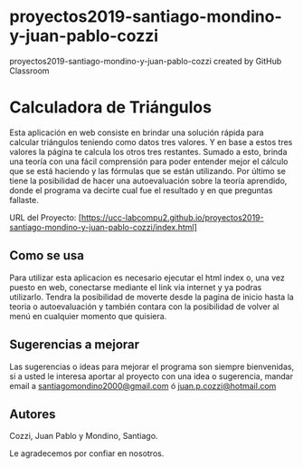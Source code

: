 # proyectos2019-santiago-mondino-y-juan-pablo-cozzi
proyectos2019-santiago-mondino-y-juan-pablo-cozzi created by GitHub Classroom

# Calculadora de Triángulos

Esta aplicación en web consiste en brindar una solución rápida para calcular triángulos teniendo como datos tres valores.
Y en base a estos tres valores la página te calcula los otros tres restantes.
Sumado a esto, brinda una teoría con una fácil comprensión para poder entender mejor el cálculo que se está haciendo 
y las fórmulas que se están utilizando.
Por último se tiene la posibilidad de hacer una autoevaluación sobre la teoría aprendido,
donde el programa va decirte cual fue el resultado y en que preguntas fallaste.

URL del Proyecto: [https://ucc-labcompu2.github.io/proyectos2019-santiago-mondino-y-juan-pablo-cozzi/index.html]

## Como se usa

Para utilizar esta aplicacion es necesario ejecutar el html index o, una vez puesto en web, 
conectarse mediante el link via internet y ya podras utilizarlo.
Tendra la posibilidad de moverte desde la pagina de inicio hasta la teoria o autoevaluación 
y también contara con la posibilidad de volver al menú en cualquier momento que quisiera.

## Sugerencias a mejorar

Las sugerencias o ideas para mejorar el programa son siempre bienvenidas, 
si a usted le interesa aportar al proyecto con una idea o sugerencia, 
mandar email a santiagomondino2000@gmail.com ó juan.p.cozzi@hotmail.com 

## Autores

Cozzi, Juan Pablo y Mondino, Santiago.

Le agradecemos por confiar en nosotros.
